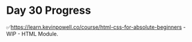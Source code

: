 # Day 30 Progress

✅https://learn.kevinpowell.co/course/html-css-for-absolute-beginners - WIP - HTML Module.
